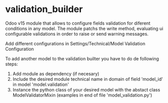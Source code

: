 # validation_builder
Odoo v15 module that allows to configure fields validation for diferent conditions in any model. The module patchs the write method, evaluating ui configurable validations in order to raise or send warning messages.

Add different configurations in Settings/Technical/Model Validation Configuration


To add another model to the validation builter you have to do de following steps:

1. Add module as dependency (if necesary)
2. Include the desired module technical name in domain of field 'model_id' in model 'model.validation'
2. Instance the python class of your desired model with the abstact class ModelValidatorMixin (examples in end of file 'model_validation.py')

